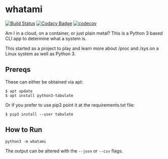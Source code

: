 # whatami

[![Build Status](https://travis-ci.org/powersj/whatami.svg?branch=master)](https://travis-ci.org/powersj/whatami)
[![Codacy Badge](https://api.codacy.com/project/badge/Grade/826bc65137244c0faae0f5daab3682dd)](https://www.codacy.com/app/mrpowersj/whatami?utm_source=github.com&amp;utm_medium=referral&amp;utm_content=powersj/whatami&amp;utm_campaign=Badge_Grade)
[![codecov](https://codecov.io/gh/powersj/whatami/branch/master/graph/badge.svg)](https://codecov.io/gh/powersj/whatami)

Am I in a cloud, on a container, or just plain metal? This is a Python 3 based CLI app to determine what a system is.

This started as a project to play and learn more about /proc and /sys on a Linux system as well as Python 3.

## Prereqs
These can either be obtained via apt:

```
$ apt update
$ apt install python3-tabulate
```

Or if you prefer to use pip3 point it at the requirements.txt file:

```
$ pip3 install --user tabulate
```

## How to Run

```
python3 -m whatami
```

The output can be altered with the `--josn` or `--csv` flags.
